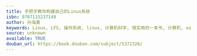 ```yaml
---
title: 手把手教你构建自己的Linux系统
isbn: 9787115237149
author: 孙海勇
keywords: Linux, LFS, 操作系统, linux, 计算机科学, 很实用的一本书, 计算机, os
source: unknown
available: TRUE
douban_url: https://book.douban.com/subject/5372326/
---
```

